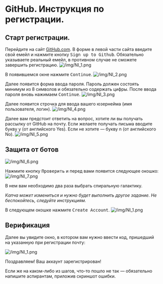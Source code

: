 # GitHub. Инструкция по регистрации.
## Старт регистрации. 

Перейдите на сайт [GitHub.com](https://github.com).
В форме в левой части сайта введите свой емейл и нажмите кнопку <kbd>Sign up to Github</kbd>. Обязательно указываете реальный емейл, в противном случае не сможете завершить регистрацию.
![/img/NI_1.png](https://github.com/MihailOkatev/guides/blob/master/github/img/NI_1.png)

В появившемся окне нажмите <kbd>Continue</kbd>.
![/img/NI_2.png](https://github.com/MihailOkatev/guides/blob/master/github/img/NI_2.png)

Далее появится форма ввода пароля. Пароль должен состоять минимум из 8 символов и обязательно содержать цифры. После ввода пароля вновь нажимаем <kbd>Continue</kbd>.
![/img/NI_3.png](https://github.com/MihailOkatev/guides/blob/master/github/img/NI_3.png)

Далее появится строчка для ввода вашего юзернейма (имя пользователя, логин).
![/img/NI_4.png](https://github.com/MihailOkatev/guides/blob/master/github/img/NI_4.png)

Далее вам предстоит ответить на вопрос, хотите ли вы получать рассылку от GitHub на почту.
Если желаете получать письма вводите букву y (от английского Yes). Если не хотите — букву n (от английского No).
![/img/NI_5.png](https://github.com/MihailOkatev/guides/blob/master/github/img/NI_5.png)

## Защита от ботов
![/img/NI_6.png](https://github.com/MihailOkatev/guides/blob/master/github/img/NI_6.png)

Нажмите кнопку <kbd>Проверить</kbd> и перед вами появится следующее окошко:
![/img/NI_7.png](https://github.com/MihailOkatev/guides/blob/master/github/img/NI_7.png)

В нем вам необходимо два раза выбрать спиральную галактику.

_Капча может измениться и нужно будет выполнить другое задание. Не беспокойтесь, следуйте инструкциям._

В следующем окошке нажмите <kbd>Create Account</kbd>.
![/img/NI_1.png](https://github.com/MihailOkatev/guides/blob/master/github/img/NI_8.png)

## Верификация
Далее вы увидите окно, в котором вам нужно ввести код, пришедший на указанную при регистрации почту: 

![/img/NI_1.png](https://github.com/MihailOkatev/guides/blob/master/github/img/NI_9.png)

Поздравляем! Ваш аккаунт зарегистрирован!

Если же на каком-либо из шагов, что-то пошло не так — обязательно напишите аспирантам, приложив скриншот ошибки.
